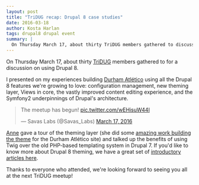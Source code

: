 ```yaml
---
layout: post
title: "TriDUG recap: Drupal 8 case studies"
date: 2016-03-18
author: Kosta Harlan
tags: drupal8 drupal event
summary: |
  On Thursday March 17, about thirty TriDUG members gathered to discuss case studies in Drupal 8 site builds.
---
```

On Thursday March 17, about thirty [TriDUG](https://groups.drupal.org/tridug) members gathered to for a discussion on using Drupal 8.

I presented on my experiences building [Durham Atlético](https://www.durhamatletico.com) using all the Drupal 8 features we're growing to love: configuration management, new theming layer, Views in core, the vastly improved content editing experience, and the Symfony2 underpinnings of Drupal's architecture.

<blockquote class="twitter-tweet" data-lang="en"><p lang="en" dir="ltr">The meetup has begun! <a href="https://t.co/wEHisuW44l">pic.twitter.com/wEHisuW44l</a></p>&mdash; Savas Labs (@Savas_Labs) <a href="https://twitter.com/Savas_Labs/status/710605691237605377">March 17, 2016</a></blockquote>
<script async src="//platform.twitter.com/widgets.js" charset="utf-8"></script>

[Anne](/company/anne-tomasevich) gave a tour of the theming layer (she did some [amazing work building the theme](https://github.com/durhamatletico/durhamatletico-cms/graphs/contributors) for the Durham Atlético site) and talked up the benefits of using Twig over the old PHP-based templating system in Drupal 7. If you'd like to know more about Drupal 8 theming, we have a great set of [introductory articles here](/blog/tag/theming/).

Thanks to everyone who attended, we're looking forward to seeing you all at the next TriDUG meetup!
